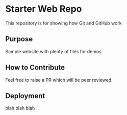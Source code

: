 # Starter Web Repo

This repository is for showing how Git and GitHub work

## Purpose

Sample website with plenty of files for demos

## How to Contribute

Feel free to raise a PR which will be peer reviewed.

## Deployment
blah blah blah

